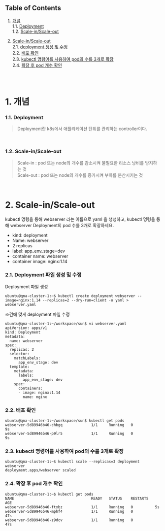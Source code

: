 ## Table of Contents

1. [개념](#1)<br>
  1.1. [Deployment](#1.1)<br>
  1.2. [Scale-in/Scale-out](#1.2)<br>

2. [Scale-in/Scale-out](#2)<br>
  2.1. [deployment 생성 및 수정](#2.1)<br>
  2.2. [배포 확인](#2.2)<br>
  2.3. [kubectl 명령어를 사용하여 pod의 수를 3개로 확장](#2.3)<br>
  2.4. [확장 후 pod 개수 확인](#2.4)<br>

<br>
<br>


# <div id='1'> 1. 개념

### <div id='1.1'> 1.1. Deployment

> Deployment란 k8s에서 애플리케이션 단위를 관리하는 controller이다.
<br>

### <div id='1.2'> 1.2. Scale-in/Scale-out

> Scale-in : pod 또는 node의 개수를 감소시켜 불필요한 리소스 낭비를 방지하는 것 <br>
> Scale-out : pod 또는 node의 개수를 증가시켜 부하를 분산시키는 것<br>

<br>

# <div id='2'> 2. Scale-in/Scale-out <br>

 kubectl 명령을 통해 webserver 라는 이름으로 yaml 을 생성하고, kubectl 명령을 통해 webserver Deployment의 pod 수를 3개로 확장하세요.

- kind: deployment <br>
- Name: webserver <br>
- 2 replicas <br>
- label: app_env_stage=dev <br>
- container name: webserver <br>
- container image: nginx:1.14 <br>

### <div id='2.1'> 2.1. Deployment 파일 생성 및 수정 <br>

Deployment 파일 생성

```
ubuntu@qna-cluster-1:~$ kubectl create deployment webserver --image=nginx:1.14 --replicas=2 --dry-run=client -o yaml > webserver.yaml
```

 조건에 맞게 deployment 파일 수정
```
ubuntu@qna-cluster-1:~/workspace/sun$ vi webserver.yaml 
apiVersion: apps/v1
kind: Deployment
metadata:
  name: webserver
spec:
  replicas: 2
  selector:
    matchLabels:
      app_env_stage: dev
  template:
    metadata:
      labels:
        app_env_stage: dev
    spec:
      containers:
      - image: nginx:1.14
        name: nginx
```

### <div id='2.2'> 2.2. 배포 확인 <br>
```
ubuntu@qna-cluster-1:~/workspace/sun$ kubectl get pods
webserver-5d89946b46-chbgq             1/1     Running   0              9s
webserver-5d89946b46-p9lr5             1/1     Running   0              9s
```

### <div id='2.3'> 2.3. kubectl 명령어를 사용하여 pod의 수를 3개로 확장 <br>
```
ubuntu@qna-cluster-1:~$ kubectl scale --replicas=3 deployment webserver
deployment.apps/webserver scaled
```

### <div id='2.4'> 2.4. 확장 후 pod 개수 확인 <br>
```
ubuntu@qna-cluster-1:~$ kubectl get pods
NAME                                   READY   STATUS    RESTARTS   AGE
webserver-5d89946b46-ftxbz             1/1     Running   0          5s
webserver-5d89946b46-mphf4             1/1     Running   0          47s
webserver-5d89946b46-z9dcv             1/1     Running   0          47s
```
